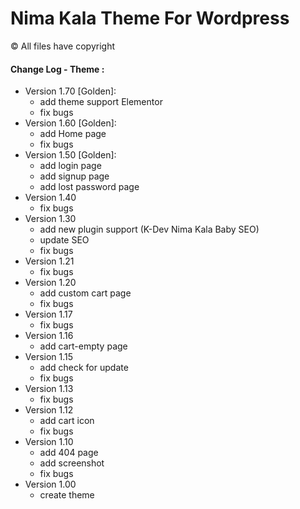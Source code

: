 # Nima Kala Theme For Wordpress
&copy; All files have copyright


#### Change Log - Theme :
 * Version 1.70 [Golden]:
   * add theme support Elementor
   * fix bugs
 * Version 1.60 [Golden]:
   * add Home page
   * fix bugs
 * Version 1.50 [Golden]:
   * add login page
   * add signup page
   * add lost password page
 * Version 1.40
   * fix bugs
 * Version 1.30
   * add new plugin support (K-Dev Nima Kala Baby SEO)
   * update SEO
   * fix bugs
 * Version 1.21
   * fix bugs
 * Version 1.20
   * add custom cart page
   * fix bugs
 * Version 1.17
   * fix bugs
 * Version 1.16
   * add cart-empty page
 * Version 1.15 
   * add check for update
   * fix bugs
 * Version 1.13
   * fix bugs
 * Version 1.12
   * add cart icon
   * fix bugs
 * Version 1.10
   * add 404 page
   * add screenshot
   * fix bugs
 * Version 1.00
   * create theme
